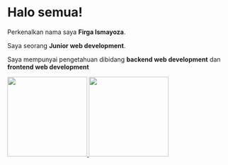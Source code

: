 <!--- 👋 Hi, I’m @firgadev29
- 👀 I’m interested in Fullstack web Developer
- 🌱 I’m currently learning Flutter --->


<!---
firgadev29/firgadev29 is a ✨ special ✨ repository because its `README.md` (this file) appears on your GitHub profile.
You can click the Preview link to take a look at your changes.
--->

<!--- - 💞️ I’m looking to collaborate on ...
- 📫 How to reach me ... --->

# Halo semua! 

Perkenalkan nama saya **Firga Ismayoza**.

Saya seorang **Junior web development**.

Saya mempunyai pengetahuan dibidang **backend web development** dan **frontend web development**

<p align="left">
<a href="https://github.com/firgadev29">
  <img height="180em" src="https://github-readme-stats-eight-theta.vercel.app/api?username=firgadev29&show_icons=true&theme=flag_india&include_all_commits=true&count_private=true"/>
    <img height="180em" src="https://github-readme-stats.vercel.app/api/top-langs/?username=anuraghazra&langs_count=8"/>
  
</a>
</p>
